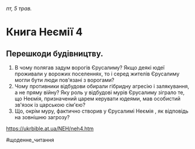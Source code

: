 
_пт, 5 трав._

# Книга Неємії 4

## Перешкоди будівництву.
1. В чому полягав задум ворогів  Єрусалиму? Якщо деякі юдеї проживали у ворожих поселеннях, то і серед жителів Єрусалиму могли бути люди пов'язані з ворогами?
2. Чому противники відбудови обирали гібридну агресію і залякування, а не пряму війну? Яку роль у відбудові мурів Єрусалиму зіграло те, що Неємія, призначений царем керувати юдеями, мав особистий зв'язок із царською сім'єю?
3. Що, окрім муру, фактично створив у Єрусалимі Неємія , як відповідь на зовнішню загрозу?

https://ukrbible.at.ua/NEH/neh4.htm 

#щоденне_читання
